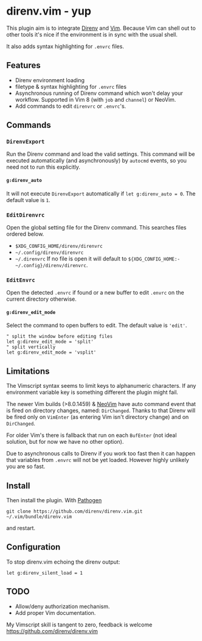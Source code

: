 direnv.vim - yup
================

This plugin aim is to integrate [Direnv][direnv] and [Vim][vim]. Because Vim can
shell out to other tools it's nice if the environment is in sync with the usual
shell.

It also adds syntax highlighting for `.envrc` files.

Features
--------

* Direnv environment loading
* filetype & syntax highlighting for `.envrc` files
* Asynchronous running of Direnv command which won't delay your workflow.
  Supported in Vim 8 (with `job` and `channel`) or NeoVim.
* Add commands to edit `direnvrc` or `.envrc`'s.

Commands
--------

### `DirenvExport`

Run the Direnv command and load the valid settings. This command will be
executed automatically (and asynchronously) by `autocmd` events, so you need
not to run this explicitly.

#### `g:direnv_auto`

It will not execute `DirenvExport` automatically if `let g:direnv_auto
= 0`. The default value is `1`.

### `EditDirenvrc`

Open the global setting file for the Direnv command. This searches files
ordered below.

- `$XDG_CONFIG_HOME/direnv/direnvrc`
- `~/.config/direnv/direnvrc`
- `~/.direnvrc`
If no file is open it will default to `${XDG_CONFIG_HOME:-~/.config}/direnv/direnvrc`.
### `EditEnvrc`

Open the detected `.envrc` if found or a new buffer to edit `.envrc` on the
current directory otherwise.

#### `g:direnv_edit_mode`

Select the command to open buffers to edit. The default value is `'edit'`.

```vim
" split the window before editing files
let g:direnv_edit_mode = 'split'
" split vertically
let g:direnv_edit_mode = 'vsplit'
```

Limitations
-----------

The Vimscript syntax seems to limit keys to alphanumeric characters. If any
environment variable key is something different the plugin might fail.

The newer Vim builds (>8.0.1459) & [NeoVim][neovim] have auto command event
that is fired on directory changes, named: `DirChanged`. Thanks to that Direnv
will be fired only on `VimEnter` (as entering Vim isn't directory change) and
on `DirChanged`.

For older Vim's there is fallback that run on each `BufEnter` (not ideal
solution, but for now we have no other option).

Due to asynchronous calls to Direnv if you work too fast then it can happen that
variables from `.envrc` will not be yet loaded. However highly unlikely you are
so fast.

Install
-------

Then install the plugin.
With [Pathogen](https://github.com/tpope/vim-pathogen)

```
git clone https://github.com/direnv/direnv.vim.git ~/.vim/bundle/direnv.vim
```

and restart.

Configuration
-------------

To stop direnv.vim echoing the direnv output:

```viml
let g:direnv_silent_load = 1
```

TODO
----

- Allow/deny authorization mechanism.
- Add proper Vim documentation.

My Vimscript skill is tangent to zero, feedback is welcome
<https://github.com/direnv/direnv.vim>

[direnv]: https://direnv.net
[vim]: http://vim.org
[neovim]: https://neovim.io
